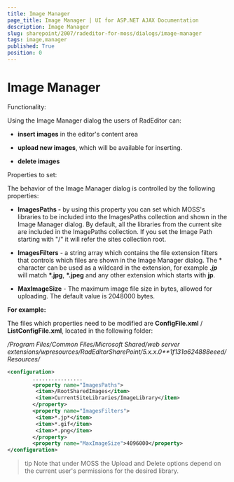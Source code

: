 ```yaml
---
title: Image Manager
page_title: Image Manager | UI for ASP.NET AJAX Documentation
description: Image Manager
slug: sharepoint/2007/radeditor-for-moss/dialogs/image-manager
tags: image,manager
published: True
position: 0
---
```


# Image Manager

Functionality:

Using the Image Manager dialog the users of RadEditor can:

* **insert images** in the editor's content area

* **upload new images**, which will be available for inserting.

* **delete images**

Properties to set: 

The behavior of the Image Manager dialog is controlled by the following properties:

* **ImagesPaths -** by using this property you can set which MOSS's libraries to be included into the ImagesPaths collection and shown in the Image Manager dialog. By default, all the libraries from the current site are included in the ImagePaths collection. If you set the Image Path starting with "/" it will refer the sites collection root.

* **ImagesFilters** - a string array which contains the file extension filters that controls which files are shown in the Image Manager dialog. The * character can be used as a wildcard in the extension, for example __*.jp*__ will match __*.jpg__, __*.jpeg__ and any other extension which starts with **jp**.

* **MaxImageSize** - The maximum image file size in bytes, allowed for uploading. The default value is 2048000 bytes.

**For example:**

The files which properties need to be modified are **ConfigFile.xml** / **ListConfigFile.xml**, located in the following folder:

*/Program Files/Common Files/Microsoft Shared/web server extensions/wpresources/RadEditorSharePoint/5.x.x.0**1f131a624888eeed/Resources/*

````XML
<configuration>
		................
		<property name="ImagesPaths">
		 <item>/RootSharedImages</item>
		 <item>CurrentSiteLibraries/ImageLibrary</item>
		</property>
		<property name="ImagesFilters">
		 <item>*.jp*</item>
		 <item>*.gif</item>
		 <item>*.png</item>
		</property>
		<property name="MaxImageSize">4096000</property>
</configuration>
````


>tip Note that under MOSS the Upload and Delete options depend on the current user's permissions for the desired library.
